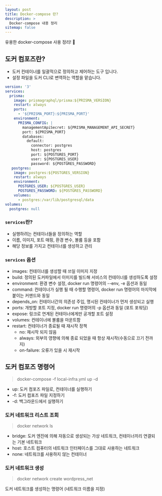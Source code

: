 ```yaml
---
layout: post
title: Docker-compose 란?
description: >
  Docker-compose 내용 정리
sitemap: false
---
```


유용한 docker-compose 사용 정리! 🥸

## 도커 컴포즈란?

- 도커 컨테이너를 일괄적으로 정의하고 제어하는 도구 입니다.
- 설정 파일을 도커 CLI로 변역하는 역할을 맡습니다.

```yaml
version: '3'
services:
  prisma:
    image: prismagraphql/prisma:${PRISMA_VERSION}
    restart: always
    ports:
      - '${PRISMA_PORT}:${PRISMA_PORT}'
    environment:
      PRISMA_CONFIG: |
        managementApiSecret: ${PRISMA_MANAGEMENT_API_SECRET}
        port: ${PRISMA_PORT}
        databases:
          default:
            connector: postgres
            host: postgres
            port: ${POSTGRES_PORT}
            user: ${POSTGRES_USER}
            password: ${POSTGRES_PASSWORD}
   postgres:
    image: postgres:${POSTGRES_VERSION}
    restart: always
    environment:
      POSTGRES_USER: ${POSTGRES_USER}
      POSTGRES_PASSWORD: ${POSTGRES_PASSWORD}
    volumes:
      - postgres:/var/lib/postgresql/data
volumes:
  postgres: null
```

### `services`란?

- 실행하려는 컨테이너들을 정의하는 역할
- 이름, 이미지, 포트 매핑, 환경 변수, 볼륨 등을 포함
- 해당 정보를 가지고 컨테이너를 생성하고 관리

### `services` 옵션

- images: 컨테이너를 생성할 때 쓰일 이미지 지정
- build: 정의된 도커파일에서 이미지를 빌드해 서비스의 컨테이너를 생성하도록 설정
- environment: 환경 변수 설정, docker run 명령어의 --env, -e 옵션과 동일
- command: 컨테이너가 실행 될 때 수행할 명령어, docker run 명령어의 마지막에 붙이는 커맨드와 동일
- depends_on: 컨테이너간의 의존성 주입, 명시된 컨테이너가 먼저 생성되고 실행
- ports: 개방할 포트 지정, docker run 명령어의 -p 옵션과 동일 (포트 포워딩)
- expose: 링크로 연계된 컨테이너에게만 공개할 포트 설정
- volumes: 컨테이너에 볼륨을 마운트함
- restart: 컨테이너가 종료될 때 재시작 정책
  - no: 재시작 되지 않음
  - always: 외부의 영향에 의해 종료 되었을 때 항상 재시작(수동으로 끄기 전까지)
  - on-failure: 오류가 있을 시 재시작

## 도커 컴포즈 명령어

> docker-compose -f local-infra.yml up -d

- up: 도커 컴포즈 파일로, 컨테이너를 실행하기
- -f: 도커 컴포즈 파일 지정하기
- -d: 백그라운드에서 실행하기

### 도커 네트워크 리스트 조회

> docker network ls

- bridge: 도커 엔진에 의해 자동으로 생성되는 가상 네트워크, 컨테이너끼리 연결되는 기본 네트워크
- host: 호스트 컴퓨터의 네트워크 인터페이스를 그대로 사용하는 네트워크
- none: 네트워크를 사용하지 않는 컨테이너

### 도커 네트워크 생성

> docker network create wordpress_net

도커 네트워크를 생성하는 명령어 (네트워크 이름을 지정)
